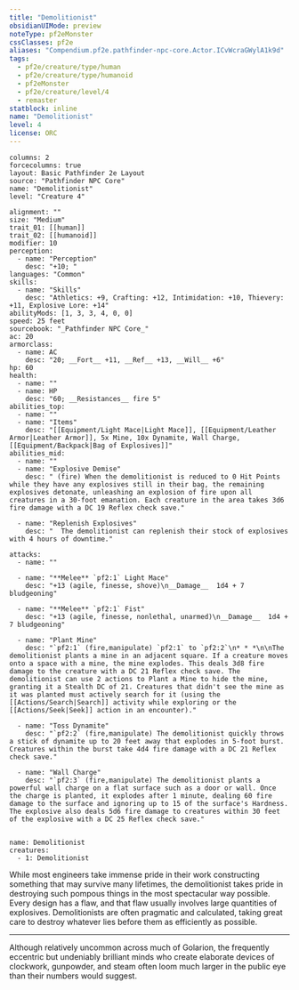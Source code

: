 ```yaml
---
title: "Demolitionist"
obsidianUIMode: preview
noteType: pf2eMonster
cssClasses: pf2e
aliases: "Compendium.pf2e.pathfinder-npc-core.Actor.ICvWcraGWylA1k9d" 
tags:
  - pf2e/creature/type/human
  - pf2e/creature/type/humanoid
  - pf2eMonster
  - pf2e/creature/level/4
  - remaster
statblock: inline
name: "Demolitionist"
level: 4
license: ORC
---
```


```statblock
columns: 2
forcecolumns: true
layout: Basic Pathfinder 2e Layout
source: "Pathfinder NPC Core"
name: "Demolitionist"
level: "Creature 4"

alignment: ""
size: "Medium"
trait_01: [[human]]
trait_02: [[humanoid]]
modifier: 10
perception:
  - name: "Perception"
    desc: "+10; "
languages: "Common"
skills:
  - name: "Skills"
    desc: "Athletics: +9, Crafting: +12, Intimidation: +10, Thievery: +11, Explosive Lore: +14"
abilityMods: [1, 3, 3, 4, 0, 0]
speed: 25 feet
sourcebook: "_Pathfinder NPC Core_"
ac: 20
armorclass:
  - name: AC
    desc: "20; __Fort__ +11, __Ref__ +13, __Will__ +6"
hp: 60
health:
  - name: ""
  - name: HP
    desc: "60; __Resistances__ fire 5"
abilities_top:
  - name: ""
  - name: "Items"
    desc: "[[Equipment/Light Mace|Light Mace]], [[Equipment/Leather Armor|Leather Armor]], 5x Mine, 10x Dynamite, Wall Charge, [[Equipment/Backpack|Bag of Explosives]]"
abilities_mid:
  - name: ""
  - name: "Explosive Demise"
    desc: " (fire) When the demolitionist is reduced to 0 Hit Points while they have any explosives still in their bag, the remaining explosives detonate, unleashing an explosion of fire upon all creatures in a 30-foot emanation. Each creature in the area takes 3d6 fire damage with a DC 19 Reflex check save."

  - name: "Replenish Explosives"
    desc: "  The demolitionist can replenish their stock of explosives with 4 hours of downtime."

attacks:
  - name: ""

  - name: "**Melee** `pf2:1` Light Mace"
    desc: "+13 (agile, finesse, shove)\n__Damage__  1d4 + 7 bludgeoning"

  - name: "**Melee** `pf2:1` Fist"
    desc: "+13 (agile, finesse, nonlethal, unarmed)\n__Damage__  1d4 + 7 bludgeoning"

  - name: "Plant Mine"
    desc: "`pf2:1` (fire,manipulate) `pf2:1` to `pf2:2`\n* * *\n\nThe demolitionist plants a mine in an adjacent square. If a creature moves onto a space with a mine, the mine explodes. This deals 3d8 fire damage to the creature with a DC 21 Reflex check save. The demolitionist can use 2 actions to Plant a Mine to hide the mine, granting it a Stealth DC of 21. Creatures that didn't see the mine as it was planted must actively search for it (using the [[Actions/Search|Search]] activity while exploring or the [[Actions/Seek|Seek]] action in an encounter)."

  - name: "Toss Dynamite"
    desc: "`pf2:2` (fire,manipulate) The demolitionist quickly throws a stick of dynamite up to 20 feet away that explodes in 5-foot burst. Creatures within the burst take 4d4 fire damage with a DC 21 Reflex check save."

  - name: "Wall Charge"
    desc: "`pf2:3` (fire,manipulate) The demolitionist plants a powerful wall charge on a flat surface such as a door or wall. Once the charge is planted, it explodes after 1 minute, dealing 60 fire damage to the surface and ignoring up to 15 of the surface's Hardness. The explosive also deals 5d6 fire damage to creatures within 30 feet of the explosive with a DC 25 Reflex check save."
 
```

```encounter-table
name: Demolitionist
creatures:
  - 1: Demolitionist
```



While most engineers take immense pride in their work constructing something that may survive many lifetimes, the demolitionist takes pride in destroying such pompous things in the most spectacular way possible. Every design has a flaw, and that flaw usually involves large quantities of explosives. Demolitionists are often pragmatic and calculated, taking great care to destroy whatever lies before them as efficiently as possible.

* * *

Although relatively uncommon across much of Golarion, the frequently eccentric but undeniably brilliant minds who create elaborate devices of clockwork, gunpowder, and steam often loom much larger in the public eye than their numbers would suggest.
